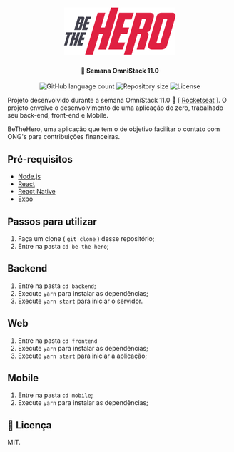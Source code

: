 <h1 align="center">
    <img alt="BeTheHero" title="#BeTheHero" src="frontend/src/assets/logo.svg" width="250px" />
</h1>
<h4 align="center"> 
	🚀 Semana OmniStack 11.0
</h4>
<p align="center">
  <img alt="GitHub language count" src="https://img.shields.io/github/languages/count/JonasCastro/be-the-hero?color=%2304D361">

  <img alt="Repository size" src="https://img.shields.io/github/repo-size/JonasCastro/be-the-hero">
	
  <img alt="License" src="https://img.shields.io/badge/license-MIT-brightgreen">
</p>


Projeto desenvolvido durante a semana OmniStack 11.0 🚀 [ [Rocketseat](https://github.com/Rocketseat) ]. O projeto envolve o desenvolvimento de uma aplicação do zero, trabalhado seu back-end, front-end e Mobile.

BeTheHero, uma aplicação que tem o de objetivo facilitar o contato com  ONG's para contribuições financeiras.


## Pré-requisitos

- [Node.js](https://nodejs.org/en/)
- [React](https://reactjs.org)
- [React Native](https://facebook.github.io/react-native/)
- [Expo](https://expo.io/)

## Passos para utilizar 
1. Faça um clone ( `git clone` ) desse repositório;
2. Entre na pasta `cd be-the-hero`;

## Backend
1. Entre na pasta `cd backend`;
2. Execute `yarn` para instalar as dependências;
3. Execute `yarn start` para iniciar o servidor.

## Web 
1. Entre na pasta `cd frontend`
2. Execute `yarn` para instalar as dependências;
3. Execute `yarn start` para iniciar a aplicação;

## Mobile
1. Entre na pasta `cd mobile`;
2. Execute `yarn` para instalar as dependências;

## 📝 Licença

MIT.
